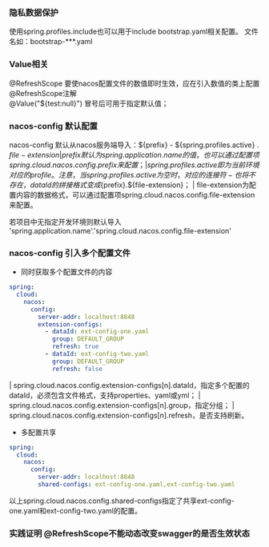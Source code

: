 ### 隐私数据保护  
使用spring.profiles.include也可以用于include bootstrap.yaml相关配置。  文件名如：bootstrap-***.yaml  

### Value相关
@RefreshScope  要使nacos配置文件的数值即时生效，应在引入数值的类上配置@RefreshScope注解  
@Value("${test:null}") 冒号后可用于指定默认值；  

### nacos-config 默认配置 
nacos-config 默认从nacos服务端导入：${prefix} - ${spring.profiles.active} . ${file-extension}  
| prefix默认为spring.application.name的值，也可以通过配置项spring.cloud.nacos.config.prefix来配置；
| spring.profiles.active即为当前环境对应的profile。注意，当spring.profiles.active为空时，对应的连接符-也将不存在，dataId的拼接格式变成${prefix}.${file-extension}；
| file-extension为配置内容的数据格式，可以通过配置项spring.cloud.nacos.config.file-extension来配置。

若项目中无指定开发环境则默认导入 'spring.application.name'.'spring.cloud.nacos.config.file-extension'  

### nacos-config 引入多个配置文件 
* 同时获取多个配置文件的内容
```yaml
spring:
  cloud:
    nacos:
      config:
        server-addr: localhost:8848
        extension-configs:
          - dataId: ext-config-one.yaml
            group: DEFAULT_GROUP
            refresh: true
          - dataId: ext-config-two.yaml
            group: DEFAULT_GROUP
            refresh: false
```
| spring.cloud.nacos.config.extension-configs[n].dataId，指定多个配置的dataId，必须包含文件格式，支持properties、yaml或yml；
| spring.cloud.nacos.config.extension-configs[n].group，指定分组；
| spring.cloud.nacos.config.extension-configs[n].refresh，是否支持刷新。

* 多配置共享  
```yaml
spring:
  cloud:
    nacos:
      config:
        server-addr: localhost:8848
        shared-configs: ext-config-one.yaml,ext-config-two.yaml
```
以上spring.cloud.nacos.config.shared-configs指定了共享ext-config-one.yaml和ext-config-two.yaml的配置。  

### 实践证明 @RefreshScope不能动态改变swagger的是否生效状态
